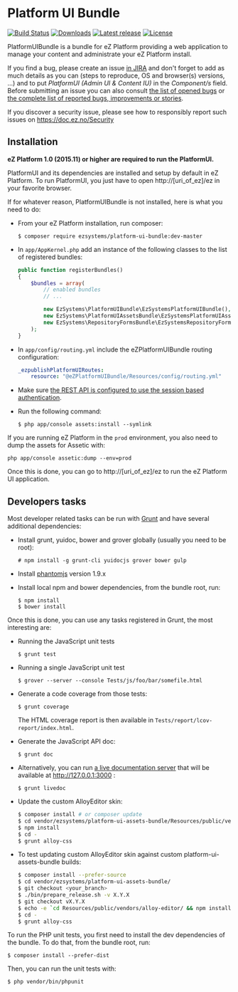 # Platform UI Bundle

[![Build Status](https://img.shields.io/travis/ezsystems/PlatformUIBundle.svg?style=flat-square&branch=master)](https://travis-ci.org/ezsystems/PlatformUIBundle)
[![Downloads](https://img.shields.io/packagist/dt/ezsystems/platform-ui-bundle.svg?style=flat-square)](https://packagist.org/packages/ezsystems/platform-ui-bundle)
[![Latest release](https://img.shields.io/github/release/ezsystems/PlatformUIBundle.svg?style=flat-square)](https://github.com/ezsystems/PlatformUIBundle/releases)
[![License](https://img.shields.io/packagist/l/ezsystems/platform-ui-bundle.svg?style=flat-square)](LICENSE)


PlatformUIBundle is a bundle for eZ Platform providing a web application
to manage your content and administrate your eZ Platform install.

If you find a bug, please create an issue [in JIRA](https://jira.ez.no/) and
don't forget to add as much details as you can (steps to reproduce, OS and
browser(s) versions, ...) and to put *PlatformUI (Admin UI & Content IU)* in the
*Component/s* field. Before submitting an issue you can also consult [the list
of opened bugs](https://jira.ez.no/issues/?filter=15902) or [the complete list
of reported bugs, improvements or
stories](https://jira.ez.no/issues/?filter=15903).

If you discover a security issue, please see how to
responsibly report such issues on https://doc.ez.no/Security

## Installation

**eZ Platform 1.0 (2015.11) or higher are required to run the PlatformUI.**

PlatformUI and its dependencies are installed and setup  by default in eZ
Platform. To run PlatformUI, you just have to open http://[uri\_of\_ez]/ez in
your favorite browser.

If for whatever reason, PlatformUIBundle is not installed, here is what you need
to do:

* From your eZ Platform installation, run composer:

  ```
  $ composer require ezsystems/platform-ui-bundle:dev-master
  ```

* In `app/AppKernel.php` add an instance of the following classes to
  the list of registered bundles:

  ```php
  public function registerBundles()
  {
      $bundles = array(
          // enabled bundles
          // ...

          new EzSystems\PlatformUIBundle\EzSystemsPlatformUIBundle(),
          new EzSystems\PlatformUIAssetsBundle\EzSystemsPlatformUIAssetsBundle(),
          new EzSystems\RepositoryFormsBundle\EzSystemsRepositoryFormsBundle(),
      );
  }
  ```

* In `app/config/routing.yml` include the eZPlatformUIBundle routing
  configuration:

  ```yml
  _ezpublishPlatformUIRoutes:
      resource: "@eZPlatformUIBundle/Resources/config/routing.yml"
  ```
* Make sure [the REST API is configured to use the session based authentication](https://doc.ez.no/display/EZP/REST+API+Authentication).
* Run the following command:

  ```
  $ php app/console assets:install --symlink
  ```
If you are running eZ Platform in the `prod` environment, you also need to dump
the assets for Assetic with:

```
php app/console assetic:dump --env=prod
```

Once this is done, you can go to http://[uri\_of\_ez]/ez to run the eZ Platform
UI application.

## Developers tasks

Most developer related tasks can be run with [Grunt](http://gruntjs.com/) and
have several additional dependencies:

* Install grunt, yuidoc, bower and grover globally (usually you need to be root):

  ```
  # npm install -g grunt-cli yuidocjs grover bower gulp
  ```
* Install [phantomjs](http://phantomjs.org) version 1.9.x
* Install local npm and bower dependencies, from the bundle root, run:

  ```
  $ npm install
  $ bower install
  ```

Once this is done, you can use any tasks registered in Grunt, the most
interesting are:

* Running the JavaScript unit tests

  ```
  $ grunt test
  ```
* Running a single JavaScript unit test

  ```
  $ grover --server --console Tests/js/foo/bar/somefile.html
  ```
* Generate a code coverage from those tests:

  ```
  $ grunt coverage
  ```
  The HTML coverage report is then available in `Tests/report/lcov-report/index.html`.
* Generate the JavaScript API doc:

  ```
  $ grunt doc
  ```
* Alternatively, you can run [a live documentation
  server](http://yui.github.io/yuidoc/args/index.html#server) that will be
  available at http://127.0.0.1:3000 :

  ```
  $ grunt livedoc
  ```
* Update the custom AlloyEditor skin:

  ```bash
  $ composer install # or composer update
  $ cd vendor/ezsystems/platform-ui-assets-bundle/Resources/public/vendors/alloy-editor/
  $ npm install
  $ cd -
  $ grunt alloy-css
  ```
  
* To test updating custom AlloyEditor skin against custom platform-ui-assets-bundle builds:

  ```bash
  $ composer install --prefer-source
  $ cd vendor/ezsystems/platform-ui-assets-bundle/
  $ git checkout <your_branch>
  $ ./bin/prepare_release.sh -v X.Y.X
  $ git checkout vX.Y.X
  $ echo -e `cd Resources/public/vendors/alloy-editor/ && npm install`
  $ cd -
  $ grunt alloy-css
  ```

To run the PHP unit tests, you first need to install the dev dependencies of the
bundle. To do that, from the bundle root, run:

```
$ composer install --prefer-dist
```

Then, you can run the unit tests with:

```
$ php vendor/bin/phpunit
```
